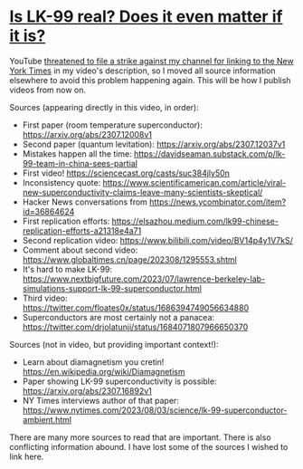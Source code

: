 # [Is LK-99 real? Does it even matter if it is?](https://youtu.be/nSgo_tq-z5s)

YouTube [threatened to file a strike against my channel for linking to the New York Times](https://github.com/TangentFoxy/video-metadata/blob/main/YouTube-threat.md)
in my video's description, so I moved all source information elsewhere to avoid this problem
happening again. This will be how I publish videos from now on.

Sources (appearing directly in this video, in order):
- First paper (room temperature superconductor): https://arxiv.org/abs/2307.12008v1
- Second paper (quantum levitation): https://arxiv.org/abs/2307.12037v1
- Mistakes happen all the time: https://davidseaman.substack.com/p/lk-99-team-in-china-sees-partial
- First video! https://sciencecast.org/casts/suc384jly50n
- Inconsistency quote: https://www.scientificamerican.com/article/viral-new-superconductivity-claims-leave-many-scientists-skeptical/
- Hacker News conversations from https://news.ycombinator.com/item?id=36864624
- First replication efforts: https://elsazhou.medium.com/lk99-chinese-replication-efforts-a21318e4a71
- Second replication video: https://www.bilibili.com/video/BV14p4y1V7kS/
- Comment about second video: https://www.globaltimes.cn/page/202308/1295553.shtml
- It's hard to make LK-99: https://www.nextbigfuture.com/2023/07/lawrence-berkeley-lab-simulations-support-lk-99-superconductor.html
- Third video: https://twitter.com/floates0x/status/1686394749056634880
- Superconductors are most certainly not a panacea: https://twitter.com/drjolatunji/status/1684071807966650370

Sources (not in video, but providing important context!):
- Learn about diamagnetism you cretin! https://en.wikipedia.org/wiki/Diamagnetism
- Paper showing LK-99 superconductivity is possible: https://arxiv.org/abs/2307.16892v1
- NY Times interviews author of that paper: https://www.nytimes.com/2023/08/03/science/lk-99-superconductor-ambient.html

There are many more sources to read that are important. There is also conflicting information abound.
I have lost some of the sources I wished to link here.
